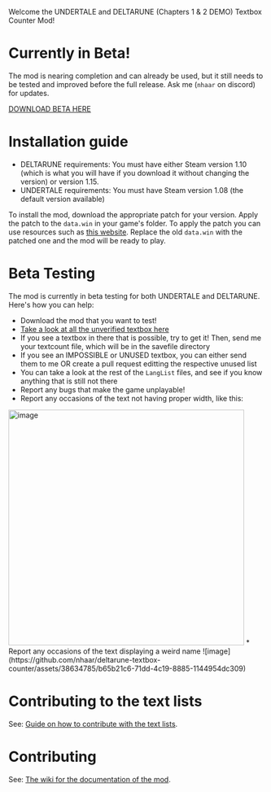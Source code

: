Welcome the UNDERTALE and DELTARUNE (Chapters 1 & 2 DEMO) Textbox Counter Mod!

# Currently in Beta!

The mod is nearing completion and can already be used, but it still needs to be tested and improved before the full release. Ask me (`nhaar` on discord) for updates.

[DOWNLOAD BETA HERE](https://github.com/nhaar/deltarune-textbox-counter/releases/tag/v0.0.0-beta)

# Installation guide

* DELTARUNE requirements: You must have either Steam version 1.10 (which is what you will have if you download it without changing the version) or version 1.15.
* UNDERTALE requirements: You must have Steam version 1.08 (the default version available)

To install the mod, download the appropriate patch for your version. Apply the patch to the `data.win` in your game's folder. To apply the patch you can use resources such as [this website](https://www.marcrobledo.com/RomPatcher.js/). Replace the
old `data.win` with the patched one and the mod will be ready to play.

# Beta Testing

The mod is currently in beta testing for both UNDERTALE and DELTARUNE. Here's how you can help:

* Download the mod that you want to test!
* [Take a look at all the unverified textbox here](https://docs.google.com/spreadsheets/d/1utUCy32Md_HLG4sLHdpNM1uUREUgM90pLe46-EdG9wY/edit?usp=sharing)
* If you see a textbox in there that is possible, try to get it! Then, send me your textcount file, which will be in the savefile directory
* If you see an IMPOSSIBLE or UNUSED textbox, you can either send them to me OR create a pull request editting the respective unused list
* You can take a look at the rest of the `LangList` files, and see if you know anything that is still not there
* Report any bugs that make the game unplayable!
* Report any occasions of the text not having proper width, like this:
<img width="463" alt="image" src="https://github.com/nhaar/deltarune-textbox-counter/assets/38634785/48629cc1-6b10-45d7-bc59-85e77ec15911">
* Report any occasions of the text displaying a weird name
![image](https://github.com/nhaar/deltarune-textbox-counter/assets/38634785/b65b21c6-71dd-4c19-8885-1144954dc309)

# Contributing to the text lists

See: [Guide on how to contribute with the text lists](https://github.com/nhaar/deltarune-textbox-counter/wiki/Text-documenting).

# Contributing

See: [The wiki for the documentation of the mod](https://github.com/nhaar/deltarune-textbox-counter/wiki).
